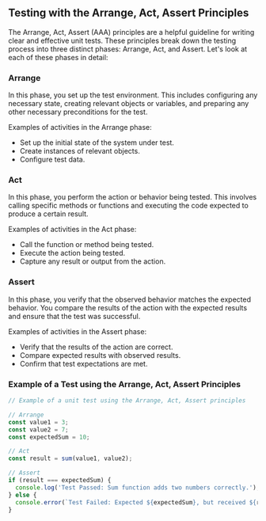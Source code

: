 ## Testing with the Arrange, Act, Assert Principles

The Arrange, Act, Assert (AAA) principles are a helpful guideline for writing clear and effective unit tests. These principles break down the testing process into three distinct phases: Arrange, Act, and Assert. Let's look at each of these phases in detail:

### Arrange

In this phase, you set up the test environment. This includes configuring any necessary state, creating relevant objects or variables, and preparing any other necessary preconditions for the test.

Examples of activities in the Arrange phase:
- Set up the initial state of the system under test.
- Create instances of relevant objects.
- Configure test data.

### Act

In this phase, you perform the action or behavior being tested. This involves calling specific methods or functions and executing the code expected to produce a certain result.

Examples of activities in the Act phase:
- Call the function or method being tested.
- Execute the action being tested.
- Capture any result or output from the action.

### Assert

In this phase, you verify that the observed behavior matches the expected behavior. You compare the results of the action with the expected results and ensure that the test was successful.

Examples of activities in the Assert phase:
- Verify that the results of the action are correct.
- Compare expected results with observed results.
- Confirm that test expectations are met.

### Example of a Test using the Arrange, Act, Assert Principles

```javascript
// Example of a unit test using the Arrange, Act, Assert principles

// Arrange
const value1 = 3;
const value2 = 7;
const expectedSum = 10;

// Act
const result = sum(value1, value2);

// Assert
if (result === expectedSum) {
  console.log('Test Passed: Sum function adds two numbers correctly.');
} else {
  console.error(`Test Failed: Expected ${expectedSum}, but received ${result}.`);
}
```
